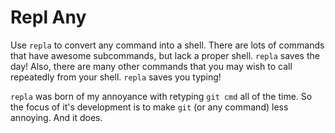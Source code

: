Repl Any
========
Use `repla` to convert any command into a shell. There are lots of
commands that have awesome subcommands, but lack a proper shell. `repla`
saves the day! Also, there are many other commands that you may wish to
call repeatedly from your shell. `repla` saves you typing!

`repla` was born of my annoyance with retyping `git cmd` all of the
time. So the focus of it's development is to make `git` (or any command)
less annoying. And it does.
